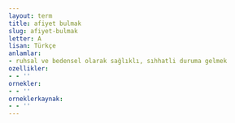 ```yaml
---
layout: term
title: afiyet bulmak
slug: afiyet-bulmak
letter: A
lisan: Türkçe
anlamlar:
- ruhsal ve bedensel olarak sağlıklı, sıhhatli duruma gelmek
ozellikler:
- - ''
ornekler:
- - ''
orneklerkaynak:
- - ''
---
```

